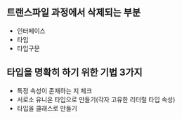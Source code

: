 ## 트랜스파일 과정에서 삭제되는 부분

- 인터페이스
- 타입
- 타입구문

## 타입을 명확히 하기 위한 기법 3가지

- 특정 속성이 존재하는 지 체크
- 서로소 유니온 타입으로 만들기(각자 고유한 리터럴 타입 속성)
- 타입을 클래스로 만들기
